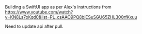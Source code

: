 Building a SwiftUI app as per Alex's Instructions from https://www.youtube.com/watch?v=KN8Ls7oKqd0&list=PL_csAAO9PQ8bjESuSGU65ZHL300rfKxuu

Need to update api after pull.
